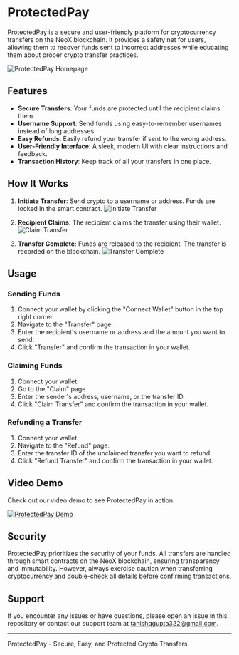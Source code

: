# ProtectedPay

ProtectedPay is a secure and user-friendly platform for cryptocurrency transfers on the NeoX blockchain. It provides a safety net for users, allowing them to recover funds sent to incorrect addresses while educating them about proper crypto transfer practices.

![ProtectedPay Homepage](https://github.com/user-attachments/assets/3766376b-d28b-4be9-b379-cd3c4fd94542)

## Features

- **Secure Transfers**: Your funds are protected until the recipient claims them.
- **Username Support**: Send funds using easy-to-remember usernames instead of long addresses.
- **Easy Refunds**: Easily refund your transfer if sent to the wrong address.
- **User-Friendly Interface**: A sleek, modern UI with clear instructions and feedback.
- **Transaction History**: Keep track of all your transfers in one place.

## How It Works

1. **Initiate Transfer**: Send crypto to a username or address. Funds are locked in the smart contract.
   ![Initiate Transfer](https://github.com/user-attachments/assets/76b0f8d5-98d5-476c-b789-a0da330e42ea)

2. **Recipient Claims**: The recipient claims the transfer using their wallet.
   ![Claim Transfer](https://github.com/user-attachments/assets/b6b47ffa-215c-4e37-9795-e971c0909a74)

3. **Transfer Complete**: Funds are released to the recipient. The transfer is recorded on the blockchain.
   ![Transfer Complete](https://github.com/user-attachments/assets/58d7aa00-113d-427b-a021-488398f59f2e)

## Usage

### Sending Funds

1. Connect your wallet by clicking the "Connect Wallet" button in the top right corner.
2. Navigate to the "Transfer" page.
3. Enter the recipient's username or address and the amount you want to send.
4. Click "Transfer" and confirm the transaction in your wallet.

### Claiming Funds

1. Connect your wallet.
2. Go to the "Claim" page.
3. Enter the sender's address, username, or the transfer ID.
4. Click "Claim Transfer" and confirm the transaction in your wallet.

### Refunding a Transfer

1. Connect your wallet.
2. Navigate to the "Refund" page.
3. Enter the transfer ID of the unclaimed transfer you want to refund.
4. Click "Refund Transfer" and confirm the transaction in your wallet.

## Video Demo

Check out our video demo to see ProtectedPay in action:

[![ProtectedPay Demo](https://img.youtube.com/vi/YOUTUBE_VIDEO_ID_HERE/0.jpg)](https://www.youtube.com/watch?v=YOUTUBE_VIDEO_ID_HERE)

## Security

ProtectedPay prioritizes the security of your funds. All transfers are handled through smart contracts on the NeoX blockchain, ensuring transparency and immutability. However, always exercise caution when transferring cryptocurrency and double-check all details before confirming transactions.

## Support

If you encounter any issues or have questions, please open an issue in this repository or contact our support team at tanishqgupta322@gmail.com.

---

ProtectedPay - Secure, Easy, and Protected Crypto Transfers
